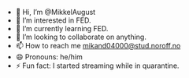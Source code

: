 - 👋 Hi, I’m @MikkelAugust
- 👀 I’m interested in FED.
- 🌱 I’m currently learning FED.
- 💞️ I’m looking to collaborate on anything.
- 📫 How to reach me mikand04000@stud.noroff.no
- 😄 Pronouns: he/him
- ⚡ Fun fact: I started streaming while in quarantine.

<!---
MikkelAugust/MikkelAugust is a ✨ special ✨ repository because its `README.md` (this file) appears on your GitHub profile.
You can click the Preview link to take a look at your changes.
--->
